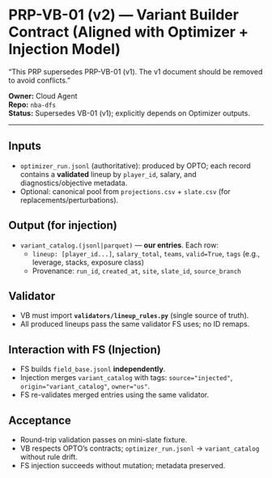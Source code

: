 
# PRP-VB-01 (v2) — Variant Builder Contract (Aligned with Optimizer + Injection Model)

“This PRP supersedes PRP-VB-01 (v1). The v1 document should be removed to avoid conflicts.”

**Owner:** Cloud Agent  
**Repo:** `nba-dfs`  
**Status:** Supersedes VB-01 (v1); explicitly depends on Optimizer outputs.

---

## Inputs
- `optimizer_run.jsonl` (authoritative): produced by OPTO; each record contains a **validated** lineup by `player_id`, salary, and diagnostics/objective metadata.
- Optional: canonical pool from `projections.csv` + `slate.csv` (for replacements/perturbations).

## Output (for injection)
- `variant_catalog.(jsonl|parquet)` — **our entries**. Each row:
  - `lineup: [player_id...]`, `salary_total`, `teams`, `valid=True`, `tags` (e.g., leverage, stacks, exposure class)
  - Provenance: `run_id`, `created_at`, `site`, `slate_id`, `source_branch`

## Validator
- VB must import **`validators/lineup_rules.py`** (single source of truth).
- All produced lineups pass the same validator FS uses; no ID remaps.

## Interaction with FS (Injection)
- FS builds `field_base.jsonl` **independently**.
- Injection merges `variant_catalog` with tags: `source="injected"`, `origin="variant_catalog"`, `owner="us"`.
- FS re-validates merged entries using the same validator.

## Acceptance
- Round-trip validation passes on mini-slate fixture.
- VB respects OPTO’s contracts; `optimizer_run.jsonl` → `variant_catalog` without rule drift.
- FS injection succeeds without mutation; metadata preserved.
